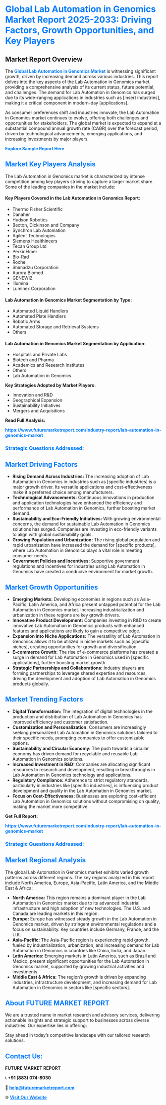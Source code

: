 <h1 style="color: #007BFF;">Global Lab Automation in Genomics Market Report 2025-2033: Driving Factors, Growth Opportunities, and Key Players</h1>

<section id="overview">
<h2>Market Report Overview</h2>
<p>The <a href="https://www.futuremarketreport.com/industry-report/lab-automation-in-genomics-market" style="color: #007BFF; text-decoration: none;"><strong>Global Lab Automation in Genomics Market</strong></a> is witnessing significant growth, driven by increasing demand across various industries. This report delves into the key aspects of the Lab Automation in Genomics market, providing a comprehensive analysis of its current status, future potential, and challenges. The demand for Lab Automation in Genomics has surged due to its wide-ranging applications in industries such as [insert industries], making it a critical component in modern-day [applications].</p>
<p>As consumer preferences shift and industries innovate, the Lab Automation in Genomics market continues to evolve, offering both challenges and opportunities for stakeholders. The global market is expected to expand at a substantial compound annual growth rate (CAGR) over the forecast period, driven by technological advancements, emerging applications, and increasing investments by major players.</p>
</section>

<section id="overview">
<p><a href="https://www.futuremarketreport.com/request-sample/reportId=127390" style="color: #007BFF; text-decoration: none;"><strong>Explore Sample Report Here</strong></a></p>
</section>

<section id="key-players">
<h2 style="color: #007BFF;">Market Key Players Analysis</h2>
<p>The Lab Automation in Genomics market is characterized by intense competition among key players striving to capture a larger market share. Some of the leading companies in the market include:</p>
<h4>Key Players Covered in the Lab Automation in Genomics Report:</h4>
<ul><li>Thermo Fisher Scientific</li><li>Danaher</li><li>Hudson Robotics</li><li>Becton, Dickinson and Company</li><li>Synchron Lab Automation</li><li>Agilent Technologies</li><li>Siemens Healthineers</li><li>Tecan Group Ltd</li><li>PerkinElmer</li><li>Bio-Rad</li><li>Roche</li><li>Shimadzu Corporation</li><li>Aurora Biomed</li><li>GENEWIZ</li><li>Illumina</li><li>Luminex Corporation</li></ul>
<h4>Lab Automation in Genomics Market Segmentation by Type:</h4>
<ul><li>Automated Liquid Handlers</li><li>Automated Plate Handlers</li><li>Robotic Arms</li><li>Automated Storage and Retrieval Systems</li><li>Others</li></ul>

<h4>Lab Automation in Genomics Market Segmentation by Application:</h4>
<ul><li>Hospitals and Private Labs</li><li>Biotech and Pharma</li><li>Academics and Research Institutes</li><li>Others</li><li>Lab Automation in Genomics</li></ul>
<p><strong>Key Strategies Adopted by Market Players:</strong></p>
<ul>
<li>Innovation and R&D</li>
<li>Geographical Expansion</li>
<li>Sustainability Initiatives</li>
<li>Mergers and Acquisitions</li>
</ul>
</section>

<section>
<p><strong>Read Full Analysis: </strong></p><a href="https://www.futuremarketreport.com/industry-report/lab-automation-in-genomics-market" style="color: #007BFF; text-decoration: none;"><strong>https://www.futuremarketreport.com/industry-report/lab-automation-in-genomics-market</strong></a>
<h3 style="color: #007BFF;">Strategic Questions Addressed:</h3>
</section>

<section id="driving-factors">
<h2 style="color: #007BFF;">Market Driving Factors</h2>
<ul>
<li><strong>Rising Demand Across Industries:</strong> The increasing adoption of Lab Automation in Genomics in industries such as [specific industries] is a major growth driver. Its versatile applications and cost-effectiveness make it a preferred choice among manufacturers.</li>
<li><strong>Technological Advancements:</strong> Continuous innovations in production and application technologies have enhanced the efficiency and performance of Lab Automation in Genomics, further boosting market demand.</li>
<li><strong>Sustainability and Eco-Friendly Initiatives:</strong> With growing environmental concerns, the demand for sustainable Lab Automation in Genomics solutions has surged. Companies are investing in eco-friendly variants to align with global sustainability goals.</li>
<li><strong>Growing Population and Urbanization:</strong> The rising global population and rapid urbanization have increased the demand for [specific products], where Lab Automation in Genomics plays a vital role in meeting consumer needs.</li>
<li><strong>Government Policies and Incentives:</strong> Supportive government regulations and incentives for industries using Lab Automation in Genomics have created a conducive environment for market growth.</li>
</ul>
</section>

<section id="growth-opportunities">
<h2 style="color: #007BFF;">Market Growth Opportunities</h2>
<ul>
<li><strong>Emerging Markets:</strong> Developing economies in regions such as Asia-Pacific, Latin America, and Africa present untapped potential for the Lab Automation in Genomics market. Increasing industrialization and urbanization in these regions are key growth drivers.</li>
<li><strong>Innovative Product Development:</strong> Companies investing in R&D to create innovative Lab Automation in Genomics products with enhanced features and applications are likely to gain a competitive edge.</li>
<li><strong>Expansion into Niche Applications:</strong> The versatility of Lab Automation in Genomics allows it to be utilized in niche markets such as [specific niches], creating opportunities for growth and diversification.</li>
<li><strong>E-commerce Growth:</strong> The rise of e-commerce platforms has created a surge in demand for Lab Automation in Genomics used in [specific applications], further boosting market growth.</li>
<li><strong>Strategic Partnerships and Collaborations:</strong> Industry players are forming partnerships to leverage shared expertise and resources, driving the development and adoption of Lab Automation in Genomics products globally.</li>
</ul>
</section>

<section id="trending-factors">
<h2 style="color: #007BFF;">Market Trending Factors</h2>
<ul>
<li><strong>Digital Transformation:</strong> The integration of digital technologies in the production and distribution of Lab Automation in Genomics has improved efficiency and customer satisfaction.</li>
<li><strong>Customization and Personalization:</strong> Consumers are increasingly seeking personalized Lab Automation in Genomics solutions tailored to their specific needs, prompting companies to offer customizable options.</li>
<li><strong>Sustainability and Circular Economy:</strong> The push towards a circular economy has driven demand for recyclable and reusable Lab Automation in Genomics solutions.</li>
<li><strong>Increased Investment in R&D:</strong> Companies are allocating significant resources to research and development, resulting in breakthroughs in Lab Automation in Genomics technology and applications.</li>
<li><strong>Regulatory Compliance:</strong> Adherence to strict regulatory standards, particularly in industries like [specific industries], is influencing product development and quality in the Lab Automation in Genomics market.</li>
<li><strong>Focus on Cost-Effectiveness:</strong> Businesses are exploring cost-efficient Lab Automation in Genomics solutions without compromising on quality, making the market more competitive.</li>
</ul>
</section>

<section>
<p><strong>Get Full Report: </strong></p><a href="https://www.futuremarketreport.com/industry-report/lab-automation-in-genomics-market" style="color: #007BFF; text-decoration: none;"><strong>https://www.futuremarketreport.com/industry-report/lab-automation-in-genomics-market</strong></a>
<h3 style="color: #007BFF;">Strategic Questions Addressed:</h3>
</section>


<section id="regional-analysis">
<h2 style="color: #007BFF;">Market Regional Analysis</h2>
<p>The global Lab Automation in Genomics market exhibits varied growth patterns across different regions. The key regions analyzed in this report include North America, Europe, Asia-Pacific, Latin America, and the Middle East & Africa:</p>
<ul>
<li><strong>North America:</strong> This region remains a dominant player in the Lab Automation in Genomics market due to its advanced industrial infrastructure and high adoption of new technologies. The U.S. and Canada are leading markets in this region.</li>
<li><strong>Europe:</strong> Europe has witnessed steady growth in the Lab Automation in Genomics market, driven by stringent environmental regulations and a focus on sustainability. Key countries include Germany, France, and the U.K.</li>
<li><strong>Asia-Pacific:</strong> The Asia-Pacific region is experiencing rapid growth, fueled by industrialization, urbanization, and increasing demand for Lab Automation in Genomics in countries like China, India, and Japan.</li>
<li><strong>Latin America:</strong> Emerging markets in Latin America, such as Brazil and Mexico, present significant opportunities for the Lab Automation in Genomics market, supported by growing industrial activities and investments.</li>
<li><strong>Middle East & Africa:</strong> The region’s growth is driven by expanding industries, infrastructure development, and increasing demand for Lab Automation in Genomics in sectors like [specific sectors].</li>
</ul>
</section>

<footer>
<h2 style="color: #007BFF;">About FUTURE MARKET REPORT</h2>
<p>We are a trusted name in market research and advisory services, delivering actionable insights and strategic support to businesses across diverse industries. Our expertise lies in offering:</p>

<p>Stay ahead in today’s competitive landscape with our tailored research solutions.</p>

<h2 style="color: #007BFF;">Contact Us:</h2>
<p><strong>FUTURE MARKET REPORT</strong></p>
<p>📞 <strong>+91 (883) 074-8030</strong></p>
<p>📧 <strong><a href="mailto:help@futuremarketreport.com" style="color: #007BFF;">help@futuremarketreport.com</a></strong></p>
<p>🌐 <strong><a href="https://www.futuremarketreport.com/" style="color: #007BFF;">Visit Our Website</a></strong></p>
</footer>